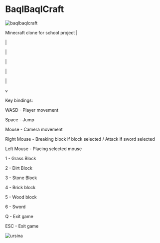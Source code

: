 # BaqlBaqlCraft
![baqlbaqlcraft](https://github.com/user-attachments/assets/d59b2946-6978-4a9e-804f-e91c653607bd)







Minecraft clone for school project
|

|

|

|

|

|

v

Key bindings:

WASD - Player movement

Space - Jump

Mouse - Camera movement

Right Mouse - Breaking block if block selected / Attack if sword selected

Left Mouse - Placing selected mouse

1 - Grass Block

2 - Dirt Block

3 - Stone Block

4 - Brick block

5 - Wood block

6 - Sword

Q - Exit game

ESC - Exit game















![ursina](https://github.com/user-attachments/assets/c016e435-7c8d-4b38-acd6-1d9ddfddb389)
